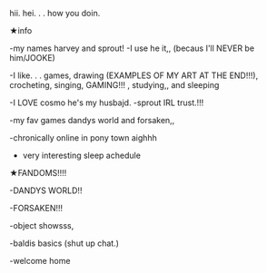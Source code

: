 hii.      hei.  .    . how you doin. 

★info

-my names harvey and sprout! 
-I use he it,, (becaus I'll NEVER be him/JOOKE) 

-I like. . . games, drawing (EXAMPLES OF MY ART AT THE END!!!), crocheting, singing, GAMING!!! , studying,, and sleeping

-I LOVE cosmo he's my husbajd. 
-sprout IRL trust.!!! 

-my fav games dandys world and forsaken,, 

-chronically online in pony town aighhh

- very interesting sleep achedule

★FANDOMS!!!!

-DANDYS WORLD!! 

-FORSAKEN!!! 

-object showsss, 

-baldis basics (shut up chat.) 

-welcome home
<!---
h4rv3yke3psonpl4yingwhisfood/h4rv3yke3psonpl4yingwhisfood is a ✨ special ✨ repository because its `README.md` (this file) appears on your GitHub profile.
You can click the Preview link to take a look at your changes.
--->
